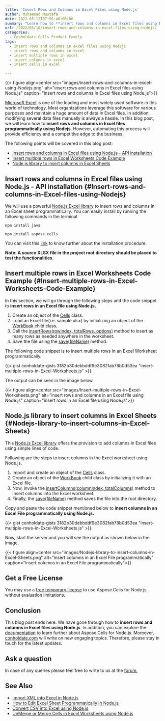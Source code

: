 ```yaml
---
title: 'Insert Rows and Columns in Excel Files using Node.js'
author: Muhammad Mustafa
date: 2022-05-12T07:56:46+00:00
summary: "Learn how to **insert rows and columns in Excel files using Node.js programmatically.** Now, you can automate the process of inserting cells in Excel worksheets."
url: /2022/05/10/insert-rows-and-columns-in-excel-files-using-nodejs/
categories:
  - Conholdate.Cells Product Family
tags:
  - insert rows and columns in excel files using Nodejs
  - insert rows and columns in excel
  - insert multiple rows in excel
  - insert columns in excel
  - insert cells in excel

---
```



{{< figure align=center src="images/insert-rows-and-columns-in-excel-using-Nodejs.png" alt="insert rows and columns in Excel files using Node.js" caption="insert rows and columns in Excel files using Node.js">}}

[Microsoft Excel][1] is one of the leading and most widely used software in this world of technology. Most organizations leverage this software for various purposes and maintain a huge amount of data in Excel files. In addition, modifying several data files manually is always a hassle. In this blog post, we will learn how to **insert rows and columns in Excel files programmatically using Nodejs**. However, automating this process will provide efficiency and a competitive edge to the business.

The following points will be covered in this blog post:


  * [Insert rows and columns in Excel files using Node.js - API installation][2]
  * [Insert multiple rows in Excel Worksheets Code Example][3]
  * [Node.js library to insert columns in Excel Sheets ][4]

## Insert rows and columns in Excel files using Node.js - API installation {#Insert-rows-and-columns-in-Excel-files-using-Nodejs}

We will use a powerful [Node.js Excel library][5] to insert rows and columns in an Excel sheet programmatically. You can easily install by running the following commands in the terminal.

```
npm install java
```
```
npm install aspose.cells
```

You can visit this [link][6] to know further about the installation procedure.

**Note: A source XLSX file in the project root directory should be placed to test the functionalities.**

## Insert multiple rows in Excel Worksheets Code Example {#Insert-multiple-rows-in-Excel-Worksheets-Code-Example}

In this section, we will go through the following steps and the code snippet to **insert rows in an Excel file using Node.js.**

  1. Create an object of the [Cells][7] class.
  2. Load an Excel file(i.e. sample.xlsx) by initializing an object of the [WorkBook][8] child class.
  3. Call the [insertRows(rowIndex, totalRows, options)][9] method to insert as many rows as needed anywhere in the worksheet.
  4. Save the file using the [save(fileName)][10] method.

The following code snippet is to insert multiple rows in an Excel Worksheet programmatically.

{{< gist conholdate-gists 3182b30debbddf9e3082fab78b0d53ea "insert-multiple-rows-in-Excel-Worksheets.js" >}}

The output can be seen in the image below.

{{< figure align=center src="images/Insert-multiple-rows-in-Excel-Worksheets.png" alt="insert rows and columns in an Excel file using Node.js" caption="insert rows in an Excel file using Node.js">}}


## Node.js library to insert columns in Excel Sheets {#Nodejs-library-to-insert-columns-in-Excel-Sheets}

This [Node.js Excel library][5] offers the provision to add columns in Excel files using simple lines of code.

Following are the steps to insert columns in the Excel worksheet using Node.js.

  1. Import and create an object of the [Cells][7] class.
  2. Create an object of the [WorkBook][8] child class by initializing it with an Excel file.
  3. Now, invoke the [insertColumns(columnIndex, totalColumns)][11] method to insert columns into the Excel worksheet.
  4. Finally, the [save(fileName)][10] method saves the file into the root directory.

Copy and paste the code snippet mentioned below to **insert columns in an Excel File programmatically using Node.js.**

{{< gist conholdate-gists 3182b30debbddf9e3082fab78b0d53ea "insert-multiple-rows-in-Excel-Worksheets.js" >}}

Now, start the server and you will see the output as shown below in the image.

{{< figure align=center src="images/Nodejs-library-to-insert-columns-in-Excel-Sheets.png" alt="insert columns in an Excel File programmatically" caption="insert columns in an Excel File programmatically">}}

## Get a Free License

You may use a [free temporary license][12] to use Aspose.Cells for Node.js without evaluation limitations.

## Conclusion

This blog post ends here. We have gone through how to **insert rows and columns in Excel files using Node.js**. In addition, you can explore the [documentation][13] to learn further about Aspose.Cells for Node.js. Moreover, [conholdate.com][14] will write on new engaging topics. Therefore, please stay in touch for the latest updates.

## Ask a question

In case of any queries please feel free to write to us at the [forum.][18]

## See Also

  * [Import XML into Excel in Node.js][15]
  * [How to Edit Excel Sheet Programmatically in Node.js][16]
  * [Convert CSV into Excel using Node.js][17]
  * [UnMerge or Merge Cells in Excel Worksheets using Node.js][19]

 [1]: https://docs.fileformat.com/spreadsheet/_xlsx/
 [2]: #Insert-rows-and-columns-in-Excel-files-using-Nodejs
 [3]: #Insert-multiple-rows-in-Excel-Worksheets-Code-Example
 [4]: #Nodejs-library-to-insert-columns-in-Excel-Sheets
 [5]: https://apireference.aspose.com/cells/nodejs
 [6]: https://blog.conholdate.com/2022/04/25/import-xml-into-excel-in-nodejs/#How-to-set-up-Aspose.Cells-in-Nodejs-project
 [7]: https://apireference.aspose.com/cells/nodejs/cells
 [8]: https://apireference.aspose.com/cells/nodejs/Workbook
 [9]: https://apireference.aspose.com/cells/nodejs/Cells#insertRow
 [10]: https://apireference.aspose.com/cells/nodejs/Workbook#save
 [11]: https://apireference.aspose.com/cells/nodejs/Cells#insertColumns
 [12]: https://purchase.conholdate.com/temporary-license
 [13]: https://docs.aspose.com/cells/
 [14]: https://conholdate.com/
 [15]: https://blog.conholdate.com/2022/04/25/import-xml-into-excel-in-nodejs/
 [16]: https://blog.conholdate.com/2022/05/06/how-to-edit-excel-sheet-programmatically-in-nodejs/
 [17]: https://blog.conholdate.com/2022/04/28/convert-csv-into-excel-using-nodejs/
 [18]: https://forum.conholdate.com/
 [19]: https://blog.conholdate.com/2022/05/10/unmerge-or-merge-cells-in-excel-worksheets-using-nodejs/